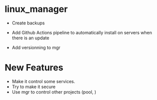 # linux_manager

- Create backups

- Add Github Actions pipeline to automatically install on servers when there is an update

- Add versionning to mgr

# New Features

- Make it control some services.
- Try to make it secure
- Use mgr to control other projects (pool, )

